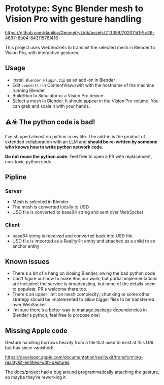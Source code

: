 # Prototype: Sync Blender mesh to Vision Pro with gesture handling



https://github.com/daniloc/GeometryLink/assets/213358/702011d1-5c38-4697-8b04-843f1576f416



This project uses WebSockets to transmit the selected mesh in Blender to Vision Pro, with interactive gestures.

## Usage

- Install `Blender Plugin.zip` as an add-on in Blender
- Edit `connect()` in ContentView.swift with the hostname of the machine running Blender
- Build/Run to Simulator or a Vision Pro device
- Select a mesh in Blender. It should appear in the Vision Pro volume. You can grab and scale it with your hands.

## ⚠️☣️ The python code is bad!

I've shipped almost no python in my life. The add-in is the product of extended collaboration with an LLM and **should be re-written by someone who knows how to write python network code**.

**Do not reuse the python code**. Feel free to open a PR with replacement, non-toxic python code.

## Pipline

### Server
- Mesh is selected in Blender
- The mesh is converted locally to USD
- USD file is converted to base64 string and sent over WebSocket

### Client
- base64 string is received and converted back into USD file
- USD file is imported as a RealityKit entity and attached as a child to an anchor entity

## Known issues

- There's a bit of a hang on closing Blender, owing the bad python code
- Can't figure out how to make Bonjour work, but partial implementations are included; the service is broadcasting, but none of the details seem to populate. PR's welcome there too.
- There's an upper limit on mesh complexity; chunking or some other strategy should be implemented to allow bigger files to be transferred over WebSocket
- I'm sure there's a better way to manage package dependencies in Blender's python; feel free to propose one!

## Missing Apple code

Gesture handling borrows heavily from a file that used to exist at this URL but has since vanished:

https://developer.apple.com/documentation/realitykit/transforming-realitykit-entities-with-gestures

The docs/project had a bug around programmatically attaching the gesture, so maybe they're reworking it.
